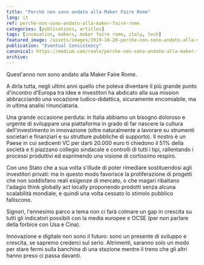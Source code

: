 ```yaml
---
title: "Perché non sono andato alla Maker Faire Rome"
lang: it
ref: perche-non-sono-andato-alla-maker-faire-rome
categories: [publications, articles]
tags: [innovation, makers, maker faire rome, italy, tech]
featured_image: /assets/images/2019-10-20-perche-non-sono-andato-alla-maker-faire-rome.jpg
publication: "Eventual Consistency"
canonical: https://medium.com/reale/perche-non-sono-andato-alla-maker-faire-rome-6771165ad6bd
archive:
---
```


Quest'anno non sono andato alla Maker Faire Rome.

A dirla tutta, negli ultimi anni quello che poteva diventare il più grande punto d'incontro d'Europa tra idee e investitori ha abdicato alla sua mission abbracciando una vocazione ludico-didattica, sicuramente encomiabile, ma in ultima analisi rinunciataria.

Una grande occasione perduta: in Italia abbiamo un bisogno doloroso e urgente di sviluppare una piattaforma in grado di far nascere la cultura dell'investimento in innovazione (oltre naturalmente a lavorare su strumenti societari e finanziari e su strutture pubbliche di supporto). Il nostro è un Paese in cui sedicenti VC per darti 20.000 euro ti chiedono il 51% della società e ti piazzano collegio sindacale e controlli di tutti i tipi, rallentando i processi produttivi ed esprimendo una visione di cortissimo respiro.

Con uno Stato che a sua volta s'illude di poter rimediare sostituendosi agli investitori privati: ma in questo modo favorisce la proliferazione di progetti che non soddisfano reali esigenze di mercato, o che magari ribaltano l'adagio think globally act locally proponendo prodotti senza alcuna scalabilità mondiale, e quindi una volta cessato lo stimolo pubblico falliscono.

Signori, l'ennesimo parco a tema non ci farà colmare un gap in crescita su tutti gli indicatori possibili con la media europee e OCSE (per non parlare della forbice con Usa e Cina).

Innovazione e digitale non sono il futuro: sono un presente di sviluppo e crescita, se sapremo crederci sul serio. Altrimenti, saranno solo un modo per stare fermi sulla banchina di una stazione mentre il treno che gli altri hanno preso ci passa davanti.
